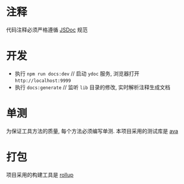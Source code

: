 # 注释

代码注释必须严格遵循 [JSDoc](https://jsdoc.app/) 规范

# 开发

- 执行 `npm run docs:dev` // 启动 `ydoc` 服务, 浏览器打开 `http://localhost:9999`
- 执行 `docs:generate` // 监听 `lib` 目录的修改, 实时解析注释生成文档

# 单测

为保证工具方法的质量, 每个方法必须编写单测. 本项目采用的测试库是 [ava](https://github.com/avajs/ava-docs/blob/main/zh_CN/readme.md)

# 打包

项目采用的构建工具是 [rollup](https://www.npmjs.com/package/rollup)
